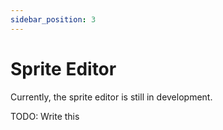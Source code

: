 ```yaml
---
sidebar_position: 3
---
```


# Sprite Editor

Currently, the sprite editor is still in development.

TODO: Write this